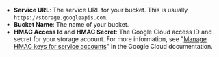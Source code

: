 * **Service URL**: The service URL for your bucket. This is usually `https://storage.googleapis.com`.
* **Bucket Name**: The name of your bucket.
* **HMAC Access Id** and **HMAC Secret**: The Google Cloud access ID and secret for your storage account. For more information, see "[Manage HMAC keys for service accounts](https://cloud.google.com/storage/docs/authentication/managing-hmackeys)" in the Google Cloud documentation.